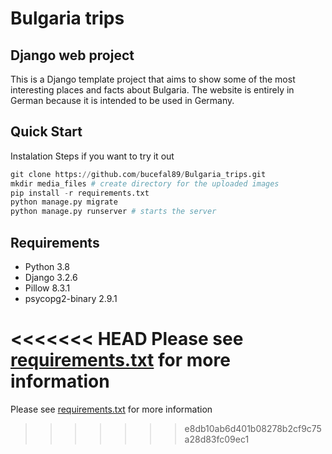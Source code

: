 # Bulgaria trips

## Django web project


This is a Django template project that aims to show some of the most interesting places and facts about Bulgaria. The website is entirely in German because it is intended to be used in Germany.

## Quick Start

Instalation Steps if you want to try it out

```python
git clone https://github.com/bucefal89/Bulgaria_trips.git
mkdir media_files # create directory for the uploaded images
pip install -r requirements.txt
python manage.py migrate
python manage.py runserver # starts the server
```

## Requirements
* Python 3.8
* Django 3.2.6
* Pillow 8.3.1
* psycopg2-binary 2.9.1


<<<<<<< HEAD
Please see [requirements.txt]() for more information
=======
Please see [requirements.txt](https://github.com/bucefal89/Bulgaria_trips/blob/main/requerments.txt) for more information
>>>>>>> e8db10ab6d401b08278b2cf9c75a28d83fc09ec1

